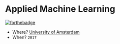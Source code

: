 # Applied Machine Learning

[![forthebadge](http://forthebadge.com/images/badges/uses-badges.svg)](http://forthebadge.com)

- Where? [University of Amsterdam](http://www.uva.nl/en/home)
- When? `2017`
